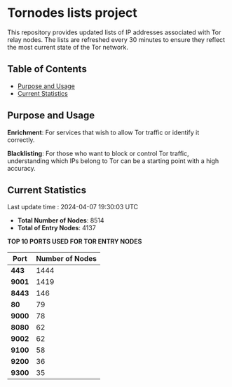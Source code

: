 # Tornodes lists project

This repository provides updated lists of IP addresses associated with Tor relay nodes. The lists are refreshed every 30 minutes to ensure they reflect the most current state of the Tor network.

## Table of Contents

- [Purpose and Usage](#purpose-and-usage)
- [Current Statistics](#current-statistics)


## Purpose and Usage

**Enrichment**: For services that wish to allow Tor traffic or identify it correctly.

**Blacklisting**: For those who want to block or control Tor traffic, understanding which IPs belong to Tor can be a starting point with a high accuracy.

## Current Statistics

Last update time : 2024-04-07 19:30:03 UTC

- **Total Number of Nodes**: 8514
- **Total of Entry Nodes**: 4137

**TOP 10 PORTS USED FOR TOR ENTRY NODES**

| **Port** | **Number of Nodes** |
|------|-----------------|
| **443**   | 1444  |
| **9001**   | 1419  |
| **8443**   | 146  |
| **80**   | 79  |
| **9000**   | 78  |
| **8080**   | 62  |
| **9002**   | 62  |
| **9100**   | 58  |
| **9200**   | 36  |
| **9300**   | 35  |

